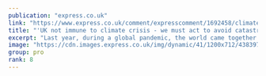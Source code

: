 ```yaml
---
publication: "express.co.uk"
link: "https://www.express.co.uk/comment/expresscomment/1692458/climate-change-environment-catastrophe-cop27-alok-sharma"
title: "'UK not immune to climate crisis - we must act to avoid catastrophe'"
excerpt: "Last year, during a global pandemic, the world came together for the 26th United Nations Climate Change Conference, COP26. 197 countries signed up to the historic Glasgow Climate Pact. "
image: "https://cdn.images.express.co.uk/img/dynamic/41/1200x712/4383976.jpg?r=1667659185425"
group: pro
rank: 8
---
```

